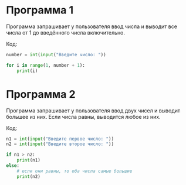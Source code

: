 # Программа 1

Программа запрашивает у пользователя ввод числа и выводит все числа от 1 до введённого числа включительно.

Код:

```python
number = int(input("Введите число: "))

for i in range(1, number + 1):
    print(i)
```

# Программа 2

Программа запрашивает у пользователя ввод двух чисел и выводит большее из них. Если числа равны, выводится любое из них.

Код:

```python
n1 = int(input("Введите первое число: "))
n2 = int(input("Введите второе число: "))

if n1 > n2:
    print(n1)
else:
    # если они равны, то оба числа самые большие
    print(n2)
```
